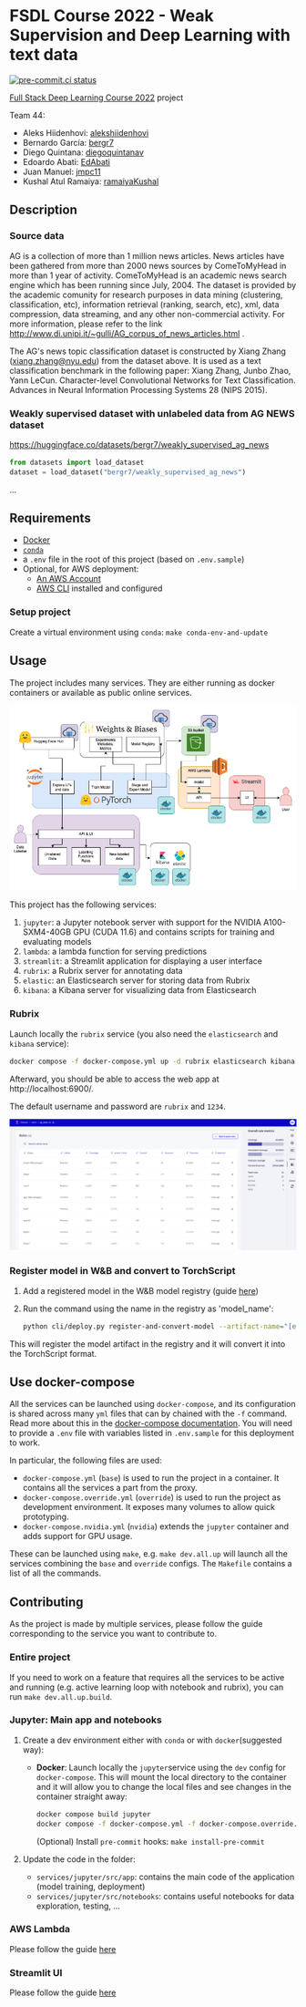 # FSDL Course 2022 - Weak Supervision and Deep Learning with text data

[![pre-commit.ci status](https://results.pre-commit.ci/badge/github/EdAbati/fsdl-2022-weak-supervision-project/main.svg)](https://results.pre-commit.ci/latest/github/EdAbati/fsdl-2022-weak-supervision-project/main)

[Full Stack Deep Learning Course 2022](https://fullstackdeeplearning.com/course/2022/) project

Team 44:

- Aleks Hiidenhovi: [alekshiidenhovi](https://github.com/alekshiidenhovi)
- Bernardo García: [bergr7](https://github.com/bergr7)
- Diego Quintana: [diegoquintanav](https://github.com/diegoquintanav)
- Edoardo Abati: [EdAbati](https://github.com/EdAbati)
- Juan Manuel: [jmpc11](https://github.com/jmpc11)
- Kushal Atul Ramaiya: [ramaiyaKushal](https://github.com/ramaiyaKushal)

## Description

### Source data

AG is a collection of more than 1 million news articles. News articles have been
gathered from more than 2000 news sources by ComeToMyHead in more than 1 year of
activity. ComeToMyHead is an academic news search engine which has been running
since July, 2004. The dataset is provided by the academic comunity for research
purposes in data mining (clustering, classification, etc), information retrieval
(ranking, search, etc), xml, data compression, data streaming, and any other
non-commercial activity. For more information, please refer to the link
http://www.di.unipi.it/~gulli/AG_corpus_of_news_articles.html .

The AG's news topic classification dataset is constructed by Xiang Zhang
(xiang.zhang@nyu.edu) from the dataset above. It is used as a text
classification benchmark in the following paper: Xiang Zhang, Junbo Zhao, Yann
LeCun. Character-level Convolutional Networks for Text Classification. Advances
in Neural Information Processing Systems 28 (NIPS 2015).

### Weakly supervised dataset with unlabeled data from AG NEWS dataset

https://huggingface.co/datasets/bergr7/weakly_supervised_ag_news

```python
from datasets import load_dataset
dataset = load_dataset("bergr7/weakly_supervised_ag_news")
```


...

## Requirements

- [Docker](https://docs.docker.com/get-docker/)
- [`conda`](https://docs.conda.io/projects/conda/en/latest/user-guide/install/index.html)
- a `.env` file in the root of this project (based on `.env.sample`)
- Optional, for AWS deployment:
  - [An AWS Account](https://portal.aws.amazon.com/gp/aws/developer/registration/index.html?nc2=h_ct&src=header_signup)
  - [AWS CLI](https://aws.amazon.com/cli/) installed and configured

### Setup project

Create a virtual environment using `conda`: `make conda-env-and-update`

## Usage

The project includes many services. They are either running as docker containers or available as public online services.

![main-diagram](./docs/main_diagram.drawio.png)

This project has the following services:

1. `jupyter`: a Jupyter notebook server with support for the NVIDIA A100-SXM4-40GB GPU (CUDA 11.6) and contains scripts for training and evaluating models
1. `lambda`: a lambda function for serving predictions
1. `streamlit`: a Streamlit application for displaying a user interface
1. `rubrix`: a Rubrix server for annotating data
1. `elastic`: an Elasticsearch server for storing data from Rubrix
1. `kibana`: a Kibana server for visualizing data from Elasticsearch

### Rubrix

Launch locally the `rubrix` service (you also need the `elasticsearch` and `kibana` service):

```bash
docker compose -f docker-compose.yml up -d rubrix elasticsearch kibana
```

Afterward, you should be able to access the web app at http://localhost:6900/.

The default username and password are `rubrix` and `1234`.

![Rules on Rubrix](/docs//rules_rubrix.png)


### Register model in W&B and convert to TorchScript

1. Add a registered model in the W&B model registry (guide [here](https://docs.wandb.ai/guides/models#model-registry-quickstart))
2. Run the command using the name in the registry as 'model_name':

   ```bash
   python cli/deploy.py register-and-convert-model --artifact-name="[entity]/[project]/[artifact_name]:[alias]" --model-name="[entity]/[project]/[model_name]"
   ```

This will register the model artifact in the registry and it will convert it into the TorchScript format.

## Use docker-compose

All the services can be launched using `docker-compose`, and its configuration is shared across many `yml` files that can by chained with the `-f` command. Read more about this in the [docker-compose documentation](https://docs.docker.com/compose/extends/). You will need to provide a `.env` file with variables listed in `.env.sample` for this deployment to work.

In particular, the following files are used:

- `docker-compose.yml` (`base`) is used to run the project in a container. It contains all the services a part from the proxy.
- `docker-compose.override.yml` (`override`) is used to run the project as development environment. It exposes many volumes to allow quick prototyping.
- `docker-compose.nvidia.yml` (`nvidia`) extends the `jupyter` container and adds support for GPU usage.

These can be launched using `make`, e.g. `make dev.all.up` will launch all the services combining the `base` and `override` configs. The `Makefile` contains a list of all the commands.

## Contributing

As the project is made by multiple services, please follow the guide corresponding to the service you want to contribute to.

### Entire project

If you need to work on a feature that requires all the services to be active and running (e.g. active learning loop with notebook and rubrix), you can run `make dev.all.up.build`.

### Jupyter: Main app and notebooks

1. Create a dev environment either with `conda` or with `docker`(suggested way):

    - **Docker**: Launch locally the `jupyter`service using the `dev` config for `docker-compose`. This will mount the local directory to the container and it will allow you to change the local files and see changes in the container straight away:

      ```bash
      docker compose build jupyter
      docker compose -f docker-compose.yml -f docker-compose.override.yml up -d jupyter
      ```

      (Optional) Install `pre-commit` hooks: `make install-pre-commit`

2. Update the code in the folder:

    - `services/jupyter/src/app`: contains the main code of the application (model training, deployment)
    - `services/jupyter/src/notebooks`: contains useful notebooks for data exploration, testing, ...

### AWS Lambda

Please follow the guide [here](/services/lambda/README.md#contributing-to-the-lambda-api-service)

### Streamlit UI

Please follow the guide [here](/services/streamlit/README.md#contributing-to-the-streamlit-ui-service)
